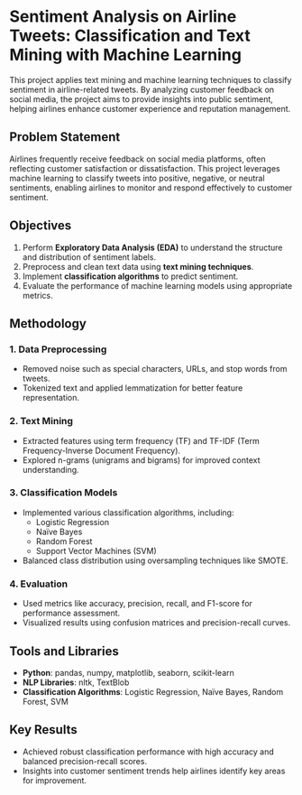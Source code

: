 # Sentiment Analysis on Airline Tweets: Classification and Text Mining with Machine Learning

This project applies text mining and machine learning techniques to classify sentiment in airline-related tweets. By analyzing customer feedback on social media, the project aims to provide insights into public sentiment, helping airlines enhance customer experience and reputation management.

## Problem Statement
Airlines frequently receive feedback on social media platforms, often reflecting customer satisfaction or dissatisfaction. This project leverages machine learning to classify tweets into positive, negative, or neutral sentiments, enabling airlines to monitor and respond effectively to customer sentiment.

## Objectives
1. Perform **Exploratory Data Analysis (EDA)** to understand the structure and distribution of sentiment labels.
2. Preprocess and clean text data using **text mining techniques**.
3. Implement **classification algorithms** to predict sentiment.
4. Evaluate the performance of machine learning models using appropriate metrics.

## Methodology
### 1. Data Preprocessing
- Removed noise such as special characters, URLs, and stop words from tweets.
- Tokenized text and applied lemmatization for better feature representation.

### 2. Text Mining
- Extracted features using term frequency (TF) and TF-IDF (Term Frequency-Inverse Document Frequency).
- Explored n-grams (unigrams and bigrams) for improved context understanding.

### 3. Classification Models
- Implemented various classification algorithms, including:
  - Logistic Regression
  - Naïve Bayes
  - Random Forest
  - Support Vector Machines (SVM)
- Balanced class distribution using oversampling techniques like SMOTE.

### 4. Evaluation
- Used metrics like accuracy, precision, recall, and F1-score for performance assessment.
- Visualized results using confusion matrices and precision-recall curves.

## Tools and Libraries
- **Python**: pandas, numpy, matplotlib, seaborn, scikit-learn
- **NLP Libraries**: nltk, TextBlob
- **Classification Algorithms**: Logistic Regression, Naïve Bayes, Random Forest, SVM

## Key Results
- Achieved robust classification performance with high accuracy and balanced precision-recall scores.
- Insights into customer sentiment trends help airlines identify key areas for improvement.

